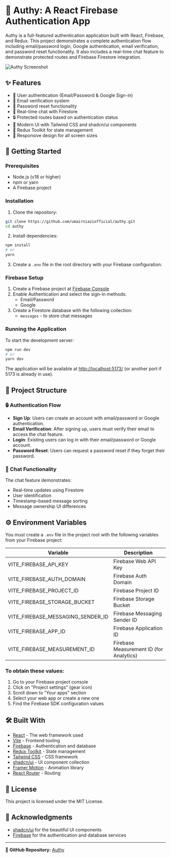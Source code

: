 # 🔐 Authy: A React Firebase Authentication App

Authy is a full-featured authentication application built with React, Firebase, and Redux. This project demonstrates a complete authentication flow including email/password login, Google authentication, email verification, and password reset functionality. It also includes a real-time chat feature to demonstrate protected routes and Firebase Firestore integration.

![Authy Screenshot](https://via.placeholder.com/800x400.png?text=Authy+Screenshot)

## ✨ Features

- 👤 User authentication (Email/Password & Google Sign-in)
- 📧 Email verification system
- 🔑 Password reset functionality
- 💬 Real-time chat with Firestore
- 🔒 Protected routes based on authentication status
- 🎨 Modern UI with Tailwind CSS and shadcn/ui components
- 🚀 Redux Toolkit for state management
- 📱 Responsive design for all screen sizes

## 🚀 Getting Started

### Prerequisites

- Node.js (v18 or higher)
- npm or yarn
- A Firebase project

### Installation

1. Clone the repository:

```bash
git clone https://github.com/umairniaziofficial/authy.git
cd authy
```

2. Install dependencies:

```bash
npm install
# or
yarn
```

3. Create a `.env` file in the root directory with your Firebase configuration:

### Firebase Setup

1. Create a Firebase project at [Firebase Console](https://console.firebase.google.com/)
2. Enable Authentication and select the sign-in methods:
   - Email/Password
   - Google
3. Create a Firestore database with the following collection:
   - `messages` - to store chat messages

### Running the Application

To start the development server:

```bash
npm run dev
# or
yarn dev
```

The application will be available at [http://localhost:5173/](http://localhost:5173/) (or another port if 5173 is already in use).

## 📁 Project Structure

### 🔒 Authentication Flow

- **Sign Up**: Users can create an account with email/password or Google authentication.
- **Email Verification**: After signing up, users must verify their email to access the chat feature.
- **Login**: Existing users can log in with their email/password or Google account.
- **Password Reset**: Users can request a password reset if they forget their password.

### 💬 Chat Functionality

The chat feature demonstrates:

- Real-time updates using Firestore
- User identification
- Timestamp-based message sorting
- Message ownership UI differences

## ⚙️ Environment Variables

You must create a `.env` file in the project root with the following variables from your Firebase project:

| Variable                          | Description                             |
| --------------------------------- | --------------------------------------- |
| VITE_FIREBASE_API_KEY             | Firebase Web API Key                    |
| VITE_FIREBASE_AUTH_DOMAIN         | Firebase Auth Domain                    |
| VITE_FIREBASE_PROJECT_ID          | Firebase Project ID                     |
| VITE_FIREBASE_STORAGE_BUCKET      | Firebase Storage Bucket                 |
| VITE_FIREBASE_MESSAGING_SENDER_ID | Firebase Messaging Sender ID            |
| VITE_FIREBASE_APP_ID              | Firebase Application ID                 |
| VITE_FIREBASE_MEASUREMENT_ID      | Firebase Measurement ID (for Analytics) |

### To obtain these values:

1. Go to your Firebase project console
2. Click on "Project settings" (gear icon)
3. Scroll down to "Your apps" section
4. Select your web app or create a new one
5. Find the Firebase SDK configuration values

## 🛠️ Built With

- [React](https://reactjs.org/) - The web framework used
- [Vite](https://vitejs.dev/) - Frontend tooling
- [Firebase](https://firebase.google.com/) - Authentication and database
- [Redux Toolkit](https://redux-toolkit.js.org/) - State management
- [Tailwind CSS](https://tailwindcss.com/) - CSS framework
- [shadcn/ui](https://ui.shadcn.com/) - UI component collection
- [Framer Motion](https://www.framer.com/motion/) - Animation library
- [React Router](https://reactrouter.com/) - Routing

## 📝 License

This project is licensed under the MIT License.

## 🙏 Acknowledgments

- [shadcn/ui](https://ui.shadcn.com/) for the beautiful UI components
- [Firebase](https://firebase.google.com/) for the authentication and database services

---

🔗 **GitHub Repository:** [Authy](https://github.com/umairniaziofficial/authy)


